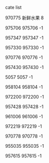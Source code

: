 cate list

970775 新鲜水果 8

975706 975706 -1

957347 957347 -1

957330 957330 -1

970776 970776 -1

957430 957430 -1

5057 5057 -1

958104 958104 -1

972200 972200 -1

957428 957428 -1

961006 961006 -1

972219 972219 -1

970778 970778 -1

955035 955035 -1

957615 957615 -1

